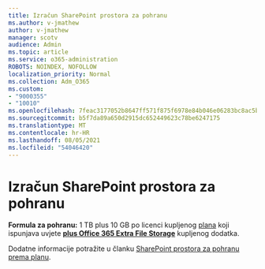 ```yaml
---
title: Izračun SharePoint prostora za pohranu
ms.author: v-jmathew
author: v-jmathew
manager: scotv
audience: Admin
ms.topic: article
ms.service: o365-administration
ROBOTS: NOINDEX, NOFOLLOW
localization_priority: Normal
ms.collection: Adm_O365
ms.custom:
- "9000355"
- "10010"
ms.openlocfilehash: 7feac3177052b8647ff571f875f6978e84b046e06283bc8ac5ba48cc148f14a6
ms.sourcegitcommit: b5f7da89a650d2915dc652449623c78be6247175
ms.translationtype: MT
ms.contentlocale: hr-HR
ms.lasthandoff: 08/05/2021
ms.locfileid: "54046420"
---
```

# <a name="calculate-sharepoint-storage"></a>Izračun SharePoint prostora za pohranu

**Formula za pohranu:** 1 TB plus 10 GB po licenci kupljenog [plana](https://docs.microsoft.com/microsoft-365/commerce/add-storage-space) koji ispunjava uvjete **[plus Office 365 Extra File Storage](https://docs.microsoft.com/microsoft-365/commerce/add-storage-space)** kupljenog dodatka.

Dodatne informacije potražite u članku [SharePoint prostora za pohranu prema planu](https://docs.microsoft.com/office365/servicedescriptions/sharepoint-online-service-description/sharepoint-online-limits).
